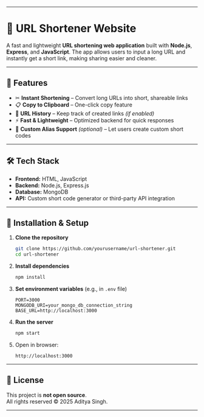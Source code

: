      
---

# 🔗 URL Shortener Website

A fast and lightweight **URL shortening web application** built with **Node.js**, **Express**, and **JavaScript**.
The app allows users to input a long URL and instantly get a short link, making sharing easier and cleaner.

---

## 🌟 Features

* ✂ **Instant Shortening** – Convert long URLs into short, shareable links
* 📋 **Copy to Clipboard** – One-click copy feature
* 📜 **URL History** – Keep track of created links *(if enabled)*
* ⚡ **Fast & Lightweight** – Optimized backend for quick responses
* 🔐 **Custom Alias Support** *(optional)* – Let users create custom short codes

---

## 🛠 Tech Stack

* **Frontend:** HTML, JavaScript
* **Backend:** Node.js, Express.js
* **Database:** MongoDB 
* **API:** Custom short code generator or third-party API integration

---

## 🚀 Installation & Setup

1. **Clone the repository**

   ```bash
   git clone https://github.com/yourusername/url-shortener.git
   cd url-shortener
   ```
2. **Install dependencies**

   ```bash
   npm install
   ```
3. **Set environment variables** (e.g., in `.env` file)

   ```env
   PORT=3000
   MONGODB_URI=your_mongo_db_connection_string
   BASE_URL=http://localhost:3000
   ```
4. **Run the server**

   ```bash
   npm start
   ```
5. Open in browser:

   ```
   http://localhost:3000
   ```


---

## 📜 License
This project is **not open source**.  
All rights reserved © 2025 Aditya Singh.  



---



